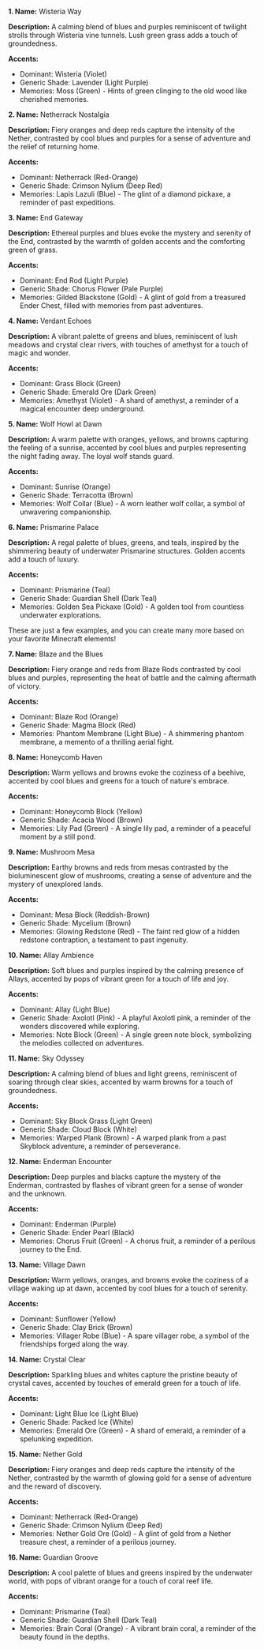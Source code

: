 **1. Name:** Wisteria Way

**Description:** A calming blend of blues and purples reminiscent of twilight strolls through Wisteria vine tunnels. Lush green grass adds a touch of groundedness.

**Accents:**

- Dominant: Wisteria (Violet)
- Generic Shade: Lavender (Light Purple)
- Memories: Moss (Green) - Hints of green clinging to the old wood like cherished memories.

**2. Name:** Netherrack Nostalgia

**Description:** Fiery oranges and deep reds capture the intensity of the Nether, contrasted by cool blues and purples for a sense of adventure and the relief of returning home.

**Accents:**

- Dominant: Netherrack (Red-Orange)
- Generic Shade: Crimson Nylium (Deep Red)
- Memories: Lapis Lazuli (Blue) - The glint of a diamond pickaxe, a reminder of past expeditions.

**3. Name:** End Gateway

**Description:** Ethereal purples and blues evoke the mystery and serenity of the End, contrasted by the warmth of golden accents and the comforting green of grass.

**Accents:**

- Dominant: End Rod (Light Purple)
- Generic Shade: Chorus Flower (Pale Purple)
- Memories: Gilded Blackstone (Gold) - A glint of gold from a treasured Ender Chest, filled with memories from past adventures.

**4. Name:** Verdant Echoes

**Description:** A vibrant palette of greens and blues, reminiscent of lush meadows and crystal clear rivers, with touches of amethyst for a touch of magic and wonder.

**Accents:**

- Dominant: Grass Block (Green)
- Generic Shade: Emerald Ore (Dark Green)
- Memories: Amethyst (Violet) - A shard of amethyst, a reminder of a magical encounter deep underground.

**5. Name:** Wolf Howl at Dawn

**Description:** A warm palette with oranges, yellows, and browns capturing the feeling of a sunrise, accented by cool blues and purples representing the night fading away. The loyal wolf stands guard.

**Accents:**

- Dominant: Sunrise (Orange)
- Generic Shade: Terracotta (Brown)
- Memories: Wolf Collar (Blue) - A worn leather wolf collar, a symbol of unwavering companionship.

**6. Name:** Prismarine Palace

**Description:** A regal palette of blues, greens, and teals, inspired by the shimmering beauty of underwater Prismarine structures. Golden accents add a touch of luxury.

**Accents:**

- Dominant: Prismarine (Teal)
- Generic Shade: Guardian Shell (Dark Teal)
- Memories: Golden Sea Pickaxe (Gold) - A golden tool from countless underwater explorations.

These are just a few examples, and you can create many more based on your favorite Minecraft elements!

**7. Name:** Blaze and the Blues

**Description:** Fiery orange and reds from Blaze Rods contrasted by cool blues and purples, representing the heat of battle and the calming aftermath of victory.

**Accents:**

- Dominant: Blaze Rod (Orange)
- Generic Shade: Magma Block (Red)
- Memories: Phantom Membrane (Light Blue) - A shimmering phantom membrane, a memento of a thrilling aerial fight.

**8. Name:** Honeycomb Haven

**Description:** Warm yellows and browns evoke the coziness of a beehive, accented by cool blues and greens for a touch of nature's embrace.

**Accents:**

- Dominant: Honeycomb Block (Yellow)
- Generic Shade: Acacia Wood (Brown)
- Memories: Lily Pad (Green) - A single lily pad, a reminder of a peaceful moment by a still pond.

**9. Name:** Mushroom Mesa

**Description:** Earthy browns and reds from mesas contrasted by the bioluminescent glow of mushrooms, creating a sense of adventure and the mystery of unexplored lands.

**Accents:**

- Dominant: Mesa Block (Reddish-Brown)
- Generic Shade: Mycelium (Brown)
- Memories: Glowing Redstone (Red) - The faint red glow of a hidden redstone contraption, a testament to past ingenuity.

**10. Name:** Allay Ambience

**Description:** Soft blues and purples inspired by the calming presence of Allays, accented by pops of vibrant green for a touch of life and joy.

**Accents:**

- Dominant: Allay (Light Blue)
- Generic Shade: Axolotl (Pink) - A playful Axolotl pink, a reminder of the wonders discovered while exploring.
- Memories: Note Block (Green) - A single green note block, symbolizing the melodies collected on adventures.

**11. Name:** Sky Odyssey

**Description:** A calming blend of blues and light greens, reminiscent of soaring through clear skies, accented by warm browns for a touch of groundedness.

**Accents:**

- Dominant: Sky Block Grass (Light Green)
- Generic Shade: Cloud Block (White)
- Memories: Warped Plank (Brown) - A warped plank from a past Skyblock adventure, a reminder of perseverance.

**12. Name:** Enderman Encounter

**Description:** Deep purples and blacks capture the mystery of the Enderman, contrasted by flashes of vibrant green for a sense of wonder and the unknown.

**Accents:**

- Dominant: Enderman (Purple)
- Generic Shade: Ender Pearl (Black)
- Memories: Chorus Fruit (Green) - A chorus fruit, a reminder of a perilous journey to the End.

**13. Name:** Village Dawn

**Description:** Warm yellows, oranges, and browns evoke the coziness of a village waking up at dawn, accented by cool blues for a touch of serenity.

**Accents:**

- Dominant: Sunflower (Yellow)
- Generic Shade: Clay Brick (Brown)
- Memories: Villager Robe (Blue) - A spare villager robe, a symbol of the friendships forged along the way.

**14. Name:** Crystal Clear

**Description:** Sparkling blues and whites capture the pristine beauty of crystal caves, accented by touches of emerald green for a touch of life.

**Accents:**

- Dominant: Light Blue Ice (Light Blue)
- Generic Shade: Packed Ice (White)
- Memories: Emerald Ore (Green) - A shard of emerald, a reminder of a spelunking expedition.

**15. Name:** Nether Gold

**Description:** Fiery oranges and deep reds capture the intensity of the Nether, contrasted by the warmth of glowing gold for a sense of adventure and the reward of discovery.

**Accents:**

- Dominant: Netherrack (Red-Orange)
- Generic Shade: Crimson Nylium (Deep Red)
- Memories: Nether Gold Ore (Gold) - A glint of gold from a Nether treasure chest, a reminder of a perilous journey.

**16. Name:** Guardian Groove

**Description:** A cool palette of blues and greens inspired by the underwater world, with pops of vibrant orange for a touch of coral reef life.

**Accents:**

- Dominant: Prismarine (Teal)
- Generic Shade: Guardian Shell (Dark Teal)
- Memories: Brain Coral (Orange) - A vibrant brain coral, a reminder of the beauty found in the depths.

